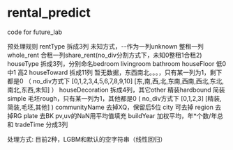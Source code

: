 # rental_predict
code for future_lab

预处理规则
rentType 拆成3列 未知方式，--作为一列unknown 整租一列whole_rent 合租一列share_rent(no_div分割方式下，未知0整租1合租2)
houseType 拆成3列，分别命名bedroom livingroom bathroom
houseFloor 低0 中1 高2
houseToward 拆成11列 暂无数据，东西南北。。。，只有某一列为1，剩下都是0
（
no_div方式下
[0,1,2,3,4,5,6,7,8,9,10]
[东,南,西,北,东南,西南,西北,东北,南北,东西,未知]
）
houseDecoration 拆成4列，其它other 精装hardbound 简装simple 毛坯rough，只有某一列为1，其他都是0
(
no_div方式下
[0,1,2,3]
[精装,简装,毛坯,其他]
)
communityName 去掉XQ，保留后5位
city 可去掉
region 去掉RG
plate 去BK
pv,uv的NaN用平均值填充
buildYear 加权平均，年*个数/年总和
tradeTime 分成3列


处理方式:
目前2种，LGBM和默认的空字符串（线性回归）